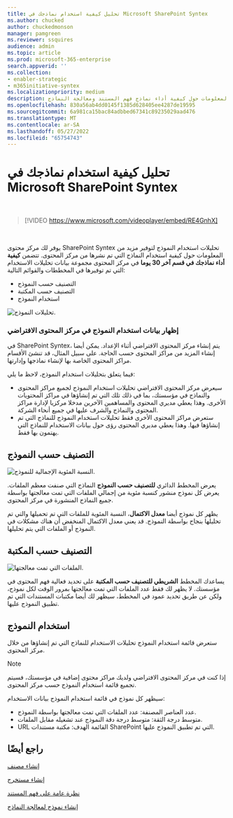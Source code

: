 ```yaml
---
title: تحليل كيفية استخدام نماذجك في Microsoft SharePoint Syntex
ms.author: chucked
author: chuckedmonson
manager: pamgreen
ms.reviewer: ssquires
audience: admin
ms.topic: article
ms.prod: microsoft-365-enterprise
search.appverid: ''
ms.collection:
- enabler-strategic
- m365initiative-syntex
ms.localizationpriority: medium
description: تعرف على كيفية العثور على مزيد من المعلومات حول كيفية أداء نماذج فهم المستند ومعالجة النماذج.
ms.openlocfilehash: 830a56ab4dd0145f1385d628405ee4287de19595
ms.sourcegitcommit: 6a981ca15bac84adbbed67341c89235029aad476
ms.translationtype: MT
ms.contentlocale: ar-SA
ms.lasthandoff: 05/27/2022
ms.locfileid: "65754743"
---
```

# <a name="analyze-how-your-models-are-used-in-microsoft-sharepoint-syntex"></a>تحليل كيفية استخدام نماذجك في Microsoft SharePoint Syntex

</br>

> [!VIDEO https://www.microsoft.com/videoplayer/embed/RE4GnhX]  

</br>


يوفر لك مركز محتوى SharePoint Syntex تحليلات استخدام النموذج لتوفير مزيد من المعلومات حول كيفية استخدام النماذج التي تم نشرها من مركز المحتوى. تتضمن <b>كيفية أداء نماذجك في قسم آخر 30 يوما</b> في مركز المحتوى مجموعة بيانات تحليلات الاستخدام التي تم توفيرها في المخططات والقوائم التالية:

- التصنيف حسب النموذج
- التصنيف حسب المكتبة
- استخدام النموذج 

 ![تحليلات النموذج.](../media/content-understanding/model-analytics.png) </br>

### <a name="roll-up-of-model-usage-data-in-the-default-content-center"></a>إظهار بيانات استخدام النموذج في مركز المحتوى الافتراضي

في SharePoint Syntex، يتم إنشاء مركز المحتوى الافتراضي أثناء الإعداد. يمكن أيضا إنشاء المزيد من مراكز المحتوى حسب الحاجة. على سبيل المثال، قد تنشئ الأقسام مراكز المحتوى الخاصة بها لإنشاء نماذجها وإدارتها. 

فيما يتعلق بتحليلات استخدام النموذج، لاحظ ما يلي:

- سيعرض مركز المحتوى الافتراضي تحليلات استخدام النموذج لجميع مراكز المحتوى والنماذج في مؤسستك، بما في ذلك تلك التي تم إنشاؤها في مراكز المحتويات الأخرى. وهذا يعطي مديري المحتوى والمساهمين الآخرين مدخلا مركزيا لإدارة مراكز المحتوى والنماذج والشرف عليها في جميع أنحاء الشركة.  
- ستعرض مراكز المحتوى الأخرى فقط تحليلات استخدام النموذج للنماذج التي تم إنشاؤها فيها. وهذا يعطي مديري المحتوى رؤى حول بيانات الاستخدام للنماذج التي يهتمون بها فقط.


## <a name="classification-by-model"></a>التصنيف حسب النموذج

   ![النسبة المئوية الإجمالية للنموذج.](../media/content-understanding/total-model-percentage.png) </br>

يعرض المخطط الدائري **للتصنيف حسب النموذج** النماذج التي صنفت معظم الملفات. يعرض كل نموذج منشور كنسبة مئوية من إجمالي الملفات التي تمت معالجتها بواسطة جميع النماذج المنشورة في مركز المحتوى.

يظهر كل نموذج أيضا **معدل الاكتمال**، النسبة المئوية للملفات التي تم تحميلها والتي تم تحليلها بنجاح بواسطة النموذج. قد يعني معدل الاكتمال المنخفض أن هناك مشكلات في النموذج أو الملفات التي يتم تحليلها.

## <a name="classification-by-library"></a>التصنيف حسب المكتبة

   ![الملفات التي تمت معالجتها.](../media/content-understanding/files-processed-over-time.png) </br>

يساعدك المخطط **الشريطي للتصنيف حسب المكتبة** على تحديد فعالية فهم المحتوى في مؤسستك.  لا يظهر لك فقط عدد الملفات التي تمت معالجتها بمرور الوقت لكل نموذج، ولكن عن طريق تحديد عمود في المخطط، سيظهر لك أيضا مكتبات المستندات التي تم تطبيق النموذج عليها.


## <a name="model-usage"></a>استخدام النموذج

ستعرض قائمة استخدام النموذج تحليلات الاستخدام للنماذج التي تم إنشاؤها من خلال مركز المحتوى.  

> [!NOTE]
> إذا كنت في مركز المحتوى الافتراضي ولديك مراكز محتوى إضافية في مؤسستك، فسيتم تجميع قائمة استخدام النموذج حسب مركز المحتوى.

سيظهر كل نموذج في قائمة استخدام النموذج بيانات الاستخدام:

- عدد العناصر المصنفة: عدد الملفات التي تمت معالجتها بواسطة النموذج.
- متوسط درجة الثقة: متوسط درجة دقة النموذج عند تشغيله مقابل الملفات.
- URL القائمة الهدف: مكتبة مستندات SharePoint التي تم تطبيق النموذج عليها.



## <a name="see-also"></a>راجع أيضًا
[إنشاء مصنف](create-a-classifier.md)

[إنشاء مستخرج](create-an-extractor.md)

[نظرة عامة على فهم المستند](document-understanding-overview.md)

[إنشاء نموذج لمعالجة النماذج](create-a-form-processing-model.md)  

